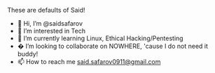 These are defaults of Said!
- 👋 Hi, I’m @saidsafarov
- 👀 I’m interested in Tech
- 🌱 I’m currently learning Linux, Ethical Hacking/Pentesting
- � I’m looking to collaborate on NOWHERE, 'cause I do not need it buddy! 
- 📫 How to reach me said.safarov0911@gmail.com

<!---
saidsafarov/saidsafarov is a ✨ special ✨ repository because its `README.md` (this file) appears on your GitHub profile.
You can click the Preview link to take a look at your changes.
--->
